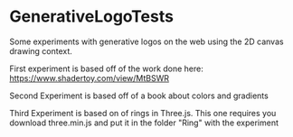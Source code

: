 # GenerativeLogoTests
Some experiments with generative logos on the web using the 2D canvas drawing context.

First experiment is based off of the work done here: https://www.shadertoy.com/view/MtBSWR

Second Experiment is based off of a book about colors and gradients

Third Experiment is based on of rings in Three.js. This one requires you download three.min.js and put it in the folder "Ring" with the experiment

